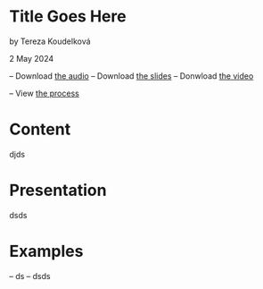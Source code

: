 # Title Goes Here

by Tereza Koudelková

2 May 2024

– Download [the audio](...)
– Download [the slides](...)
– Donwload [the video](...)

– View [the process](process.md)

# Content
djds

# Presentation
dsds

# Examples
– ds
– dsds
